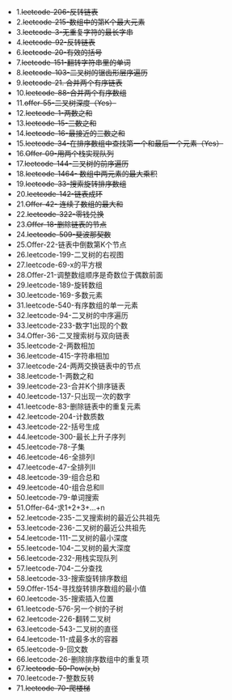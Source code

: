 - 1.~~leetcode-206-反转链表~~
- 2.~~leetcode-215-数组中的第K个最大元素~~
- 3.~~leetcode-3-无重复字符的最长字串~~
- 4.~~leetcode-92-反转链表~~
- 6.~~leetcode-20-有效的括号~~
- 7.~~leetcode-151-翻转字符串里的单词~~
- 8.~~leetcode-103-二叉树的锯齿形层序遍历~~
- 9.~~leetcode-21. 合并两个有序链表~~
- 10.~~leetcode-88-合并两个有序数组~~
- 11.~~offer-55-二叉树深度（Yes）~~
- 12.~~leetcode-1-两数之和~~
- 13.~~leetcode-15-三数之和~~
- 14.~~leetcode-16-最接近的三数之和~~
- 15.~~leetcode-34-在排序数组中查找第一个和最后一个元素（Yes）~~
- 16.~~Offer-09-用两个栈实现队列~~
- 17.~~leetcode-144-二叉树的前序遍历~~
- 18.~~leetcode-1464- 数组中两元素的最大乘积~~
- 19.~~leetcode-33-搜索旋转排序数组~~
- 20.~~leetcode-142-链表成环~~
- 21.~~Offer-42- 连续子数组的最大和~~
- 22.~~leetcode-322-零钱兑换~~
- 23.~~Offer-18-删除链表的节点~~
- 24.~~leetcode-509-斐波那契数~~
- 25.Offer-22-链表中倒数第K个节点
- 26.leetcode-199-二叉树的右视图
- 27.leetcode-69-x的平方根
- 28.Offer-21-调整数组顺序是奇数位于偶数前面
- 29.leetcode-189-旋转数组
- 30.leetcode-169-多数元素
- 31.leetcode-540-有序数组的单一元素
- 32.leetcode-94-二叉树的中序遍历
- 33.leetcode-233-数字1出现的个数
- 34.Offer-36-二叉搜索树与双向链表
- 35.leetcode-2-两数相加
- 36.leetcode-415-字符串相加
- 37.leetcode-24-两两交换链表中的节点
- 38.leetcode-1-两数之和
- 39.leetcode-23-合并K个排序链表
- 40.leetcode-137-只出现一次的数字
- 41.leetcode-83-删除链表中的重复元素
- 42.leetcode-204-计数质数
- 43.leetcode-22-括号生成
- 44.leetcode-300-最长上升子序列
- 45.leetcode-78-子集
- 46.leetcode-46-全排列I
- 47.leetcode-47-全排列II
- 48.leetcode-39-组合总和
- 49.leetcode-40-组合总和II
- 50.leetcode-79-单词搜索
- 51.Offer-64-求1+2+3+...+n
- 52.leetcode-235-二叉搜索树的最近公共祖先
- 53.leetcode-236-二叉树的最近公共祖先
- 54.leetcode-111-二叉树的最小深度
- 55.leetcode-104-二叉树的最大深度
- 56.leetcode-232-用栈实现队列
- 57.leetcode-704-二分查找
- 58.leetcode-33-搜索旋转排序数组
- 59.Offer-154-寻找旋转排序数组的最小值
- 60.leetcode-35-搜索插入位置
- 61.leetcode-576-另一个树的子树
- 62.leetcode-226-翻转二叉树
- 63.leetcode-543-二叉树的直径
- 64.leetcode-11-成最多水的容器
- 65.leetcode-9-回文数
- 66.leetcode-26-删除排序数组中的重复项
- 67.~~leetcode-50-Pow(x,b)~~
- 70.leetcode-7-整数反转
- 71.~~leetcode-70-爬楼梯~~
